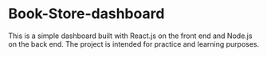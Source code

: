 # Book-Store-dashboard
This is a simple dashboard built with React.js on the front end and Node.js on the back end. The project is intended for practice and learning purposes. 
